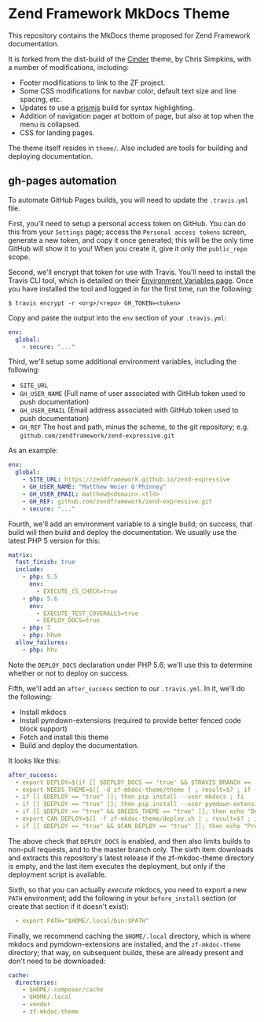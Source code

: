 # Zend Framework MkDocs Theme

This repository contains the MkDocs theme proposed for Zend Framework
documentation.

It is forked from the dist-build of the [Cinder](tps://github.com/chrissimpkins/cinder)
theme, by Chris Simpkins, with a number of modifications, including:

- Footer modifications to link to the ZF project.
- Some CSS modifications for navbar color, default text size and line spacing,
  etc.
- Updates to use a [prismjs](http://prismjs.com) build for syntax highlighting.
- Addition of navigation pager at bottom of page, but also at top when the menu
  is collapsed.
- CSS for landing pages.

The theme itself resides in `theme/`. Also included are tools for building and
deploying documentation.

## gh-pages automation

To automate GitHub Pages builds, you will need to update the `.travis.yml` file.

First, you'll need to setup a personal access token on GitHub. You can do this
from your `Settings` page; access the `Personal access tokens` screen, generate
a new token, and copy it once generated; this will be the only time GitHub will
show it to you! When you create it, give it only the `public_repo` scope.

Second, we'll encrypt that token for use with Travis. You'll need to install the
Travis CLI tool, which is detailed on their [Environment Variables page](https://docs.travis-ci.com/user/environment-variables/#Encrypted-Variables).
Once you have installed the tool and logged in for the first time, run the
following:

```console
$ travis encrypt -r <org>/<repo> GH_TOKEN=<token>
```

Copy and paste the output into the `env` section of your `.travis.yml`:

```yaml
env:
  global:
    - secure: "..."
```

Third, we'll setup some additional environment variables, including the following:

- `SITE_URL`
- `GH_USER_NAME` (Full name of user associated with GitHub token used to push
  documentation)
- `GH_USER_EMAIL` (Email address associated with GitHub token used to push
  documentation)
- `GH_REF` The host and path, minus the scheme, to the git repository; e.g.
  `github.com/zendframework/zend-expressive.git`

As an example:

```yaml
env:
  global:
    - SITE_URL: https://zendframework.github.io/zend-expressive
    - GH_USER_NAME: "Matthew Weier O'Phinney"
    - GH_USER_EMAIL: matthew@<domain>.<tld>
    - GH_REF: github.com/zendframework/zend-expressive.git
    - secure: "..."
```

Fourth, we'll add an environment variable to a single build; on success, that
build will then build and deploy the documentation. We usually use the latest
PHP 5 version for this:

```yaml
matrix:
  fast_finish: true
  include:
    - php: 5.5
      env:
        - EXECUTE_CS_CHECK=true
    - php: 5.6
      env:
        - EXECUTE_TEST_COVERALLS=true
        - DEPLOY_DOCS=true
    - php: 7
    - php: hhvm
  allow_failures:
    - php: hhv
```

Note the `DEPLOY_DOCS` declaration under PHP 5.6; we'll use this to determine
whether or not to deploy on success.

Fifth, we'll add an `after_success` section to our `.travis.yml`. In it, we'll
do the following:

- Install mkdocs
- Install pymdown-extensions (required to provide better fenced code block
  support)
- Fetch and install this theme
- Build and deploy the documentation.

It looks like this:

```yaml
after_success:
  - export DEPLOY=$(if [[ $DEPLOY_DOCS == 'true' && $TRAVIS_BRANCH == 'master' && $TRAVIS_PULL_REQUEST == 'false' ]]; then echo -n "true" ; else echo -n "false" ; fi)
  - export NEEDS_THEME=$([ -d zf-mkdoc-theme/theme ] ; result=$? ; if (( result == 0 )); then echo -n "false"; else echo -n "true" ; fi)
  - if [[ $DEPLOY == "true" ]]; then pip install --user mkdocs ; fi
  - if [[ $DEPLOY == "true" ]]; then pip install --user pymdown-extensions ; fi
  - if [[ $DEPLOY == "true" && $NEEDS_THEME == "true" ]]; then echo "Downloading zf-mkdoc-theme" ; $(if [[ ! -d zf-mkdoc-theme ]];then mkdir zf-mkdoc-theme ; fi) ; $(curl -s -L https://github.com/weierophinney/zf-mkdoc-theme/releases/latest | egrep -o '/weierophinney/zf-mkdoc-theme/archive/[0-9]*\.[0-9]*\.[0-9]*.tar.gz' | head -n1 | wget -O zf-mkdoc-theme.tgz --base=https://github.com/ -i -) ; $(cd zf-mkdoc-theme ; tar xzf ../zf-mkdoc-theme.tgz --strip-components=1) ; echo "Finished downloading and installing zf-mkdoc-theme" ; fi
  - export CAN_DEPLOY=$([ -f zf-mkdoc-theme/deploy.sh ] ; result=$? ; if (( result == 0 )); then echo -n "true"; else echo -n "false" ; fi)
  - if [[ $DEPLOY == "true" && $CAN_DEPLOY == "true" ]]; then echo "Preparing to build and deploy documentation" ; ./zf-mkdoc-theme/deploy.sh ; echo "Completed deploying documentation" ; else echo "Missing deployment script" ; fi
```

The above check that `DEPLOY_DOCS` is enabled, and then also limits builds to
non-pull requests, and to the master branch only. The sixth item downloads and
extracts this repository's latest release if the zf-mkdoc-theme directory is
empty, and the last item executes the deployment, but only if the deployment
script is available.

Sixth, so that you can actually *execute* mkdocs, you need to export a new
`PATH` environment; add the following in your `before_install` section (or
create that section if it doesn't exist):

```yaml
  - export PATH="$HOME/.local/bin:$PATH"
```

Finally, we recommend caching the `$HOME/.local` directory, which is where
mkdocs and pymdown-extensions are installed, and the `zf-mkdoc-theme` directory;
that way, on subsequent builds, these are already present and don't need to be
downloaded:

```yaml
cache:
  directories:
    - $HOME/.composer/cache
    - $HOME/.local
    - vendor
    - zf-mkdoc-theme
```
